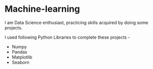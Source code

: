 # Machine-learning
I am Data Science enthusiast, practicing skills acquired by doing some projects. 

I used following Python Libraries to complete these projects -
* Numpy
* Pandas
* Matplotlib
* Seaborn
